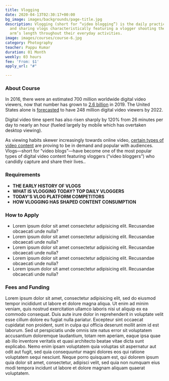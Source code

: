 ```yaml
---
title: Vlogging
date: 2020-04-13T02:30:17+00:00
bg_image: images/backgrounds/page-title.jpg
description: Vlogging (short for “video blogging”) is the daily practice of capturing
  and sharing vlogs characteristically featuring a vlogger shooting themselves at
  arm’s length throughout their everyday activities.
image: images/courses/course-6.jpg
category: Photography
teacher: Pappu Kumar
duration: 01 Month
weekly: 03 hours
fee: 'From: $1'
apply_url: "#"

---
```

### About Course

In 2016, there were an estimated 700 million worldwide digital video viewers, now that number has grown to [2.6 billion](https://www.emarketer.com/content/digital-video-2019) in 2019. The United States alone is [forecasted](https://www.statista.com/statistics/271611/digital-video-viewers-in-the-united-states/) to have 248 million digital video viewers by 2022.

Digital video time spent has also risen sharply by 120% from 26 minutes per day to nearly an hour (fueled largely by mobile which has overtaken desktop viewing).

As viewing habits skewer increasingly towards online video, [certain types of video content](https://mediakix.com/2016/06/most-popular-youtube-videos-types-infographic/) are proving to be in demand and popular with audiences. Vlogs—short for “video blogs”—have become one of the most popular types of digital video content featuring vloggers (“video bloggers”) who candidly capture and share their lives..</p>

### Requirements

* **THE EARLY HISTORY OF VLOGS**
* **WHAT IS VLOGGING TODAY? TOP DAILY VLOGGERS**
* **TODAY’S VLOG PLATFORM COMPETITORS**
* **HOW VLOGGING HAS SHAPED CONTENT CONSUMPTION**

### How to Apply

* Lorem ipsum dolor sit amet consectetur adipisicing elit. Recusandae obcaecati unde nulla?
* Lorem ipsum dolor sit amet consectetur adipisicing elit. Recusandae obcaecati unde nulla?
* Lorem ipsum dolor sit amet consectetur adipisicing elit. Recusandae obcaecati unde nulla?
* Lorem ipsum dolor sit amet consectetur adipisicing elit. Recusandae obcaecati unde nulla?
* Lorem ipsum dolor sit amet consectetur adipisicing elit. Recusandae obcaecati unde nulla?

### Fees and Funding

Lorem ipsum dolor sit amet, consectetur adipisicing elit, sed do eiusmod tempor incididunt ut labore et
dolore magna aliqua. Ut enim ad minim veniam, quis nostrud exercitation ullamco laboris nisi ut aliquip ex ea
commodo consequat. Duis aute irure dolor in reprehenderit in voluptate velit esse cillum dolore eu fugiat
nulla pariatur. Excepteur sint occaecat cupidatat non proident, sunt in culpa qui officia deserunt mollit
anim id est laborum. Sed ut perspiciatis unde omnis iste natus error sit voluptatem accusantium doloremque
laudantium, totam rem aperiam, eaque ipsa quae ab illo inventore veritatis et quasi architecto beatae vitae
dicta sunt explicabo. Nemo enim ipsam voluptatem quia voluptas sit aspernatur aut odit aut fugit, sed quia
consequuntur magni dolores eos qui ratione voluptatem sequi nesciunt. Neque porro quisquam est, qui dolorem
ipsum quia dolor sit amet, consectetur, adipisci velit, sed quia non numquam eius modi tempora incidunt ut
labore et dolore magnam aliquam quaerat voluptatem.